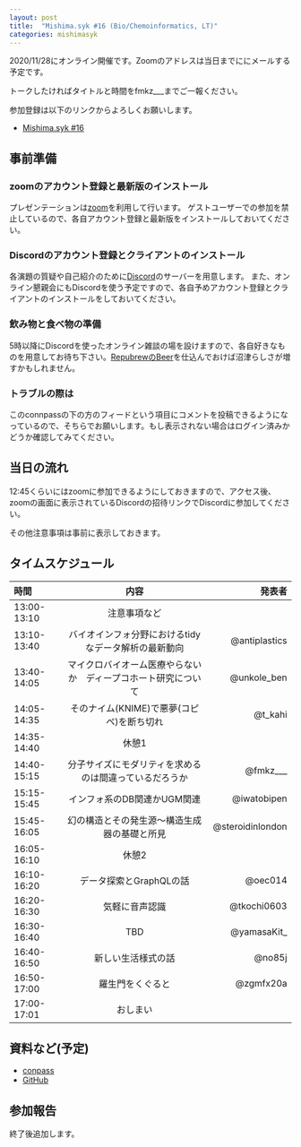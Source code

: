 ```yaml
---
layout: post
title:  "Mishima.syk #16 (Bio/Chemoinformatics, LT)"
categories: mishimasyk
---
```


2020/11/28にオンライン開催です。Zoomのアドレスは当日までににメールする予定です。

トークしたければタイトルと時間をfmkz___までご一報ください。

参加登録は以下のリンクからよろしくお願いします。

- [Mishima.syk #16](https://connpass.com/event/164605/)

## 事前準備

### zoomのアカウント登録と最新版のインストール

プレゼンテーションは[zoom](https://zoom.us/jp-jp/meetings.html)を利用して行います。
ゲストユーザーでの参加を禁止しているので、各自アカウント登録と最新版をインストールしておいてください。

### Discordのアカウント登録とクライアントのインストール

各演題の質疑や自己紹介のために[Discord](https://discord.com/)のサーバーを用意します。
また、オンライン懇親会にもDiscordを使う予定ですので、各自予めアカウント登録とクライアントのインストールをしておいてください。

### 飲み物と食べ物の準備

5時以降にDiscordを使ったオンライン雑談の場を設けますので、各自好きなものを用意してお待ち下さい。[RepubrewのBeer](https://repubrew.stores.jp/)を仕込んでおけば沼津らしさが増すかもしれません。

### トラブルの際は

このconnpassの下の方のフィードという項目にコメントを投稿できるようになっているので、そちらでお願いします。もし表示されない場合はログイン済みかどうか確認してみてください。


## 当日の流れ

12:45くらいにはzoomに参加できるようにしておきますので、アクセス後、zoomの画面に表示されているDiscordの招待リンクでDiscordに参加してください。

その他注意事項は事前に表示しておきます。


## タイムスケジュール

| 時間 | 内容| 発表者 |
|:------------ |:--------------:| ------------:|
|13:00-13:10|注意事項など||
|13:10-13:40|バイオインフォ分野におけるtidyなデータ解析の最新動向|@antiplastics|
|13:40-14:05|マイクロバイオーム医療やらないか　ディープコホート研究について|@unkole_ben|
|14:05-14:35|そのナイム(KNIME)で悪夢(コピペ)を断ち切れ|@t_kahi|
|14:35-14:40|休憩1||
|14:40-15:15|分子サイズにモダリティを求めるのは間違っているだろうか|@fmkz___|
|15:15-15:45|インフォ系のDB関連かUGM関連|@iwatobipen|
|15:45-16:05|幻の構造とその発生源〜構造生成器の基礎と所見|@steroidinlondon|
|16:05-16:10|休憩2||
|16:10-16:20|データ探索とGraphQLの話|@oec014|
|16:20-16:30|気軽に音声認識|@tkochi0603|
|16:30-16:40|TBD|@yamasaKit_|
|16:40-16:50|新しい生活様式の話|@no85j|
|16:50-17:00|羅生門をくぐると|@zgmfx20a|
|17:00-17:01|おしまい||

## 資料など(予定)

- [conpass](https://connpass.com/event/164605/presentation/)
- [GitHub](https://github.com/Mishima-syk/16)

## 参加報告

終了後追加します。




